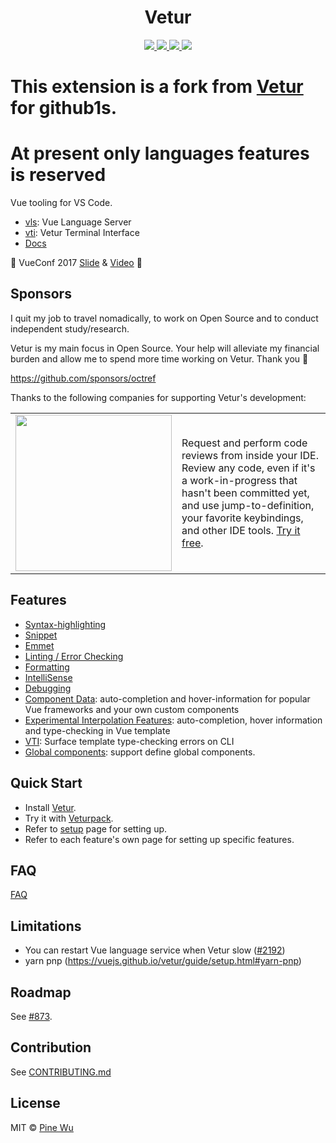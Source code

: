 <p>
  <h1 align="center">Vetur</h1>
</p>

<p align="center">
  <a href="https://github.com/vuejs/vetur/actions?query=workflow%3A%22Node+CI%22">
    <img src="https://img.shields.io/github/workflow/status/vuejs/vetur/Node%20CI?label=%20&logo=github&style=flat-square&logoColor=white&color=42b883">
  </a>
  <a href="https://marketplace.visualstudio.com/items?itemName=octref.vetur">
    <img src="https://vsmarketplacebadge.apphb.com/version-short/octref.vetur.svg?label=%20&style=flat-square&color=42b883">
  </a>
  <a href="https://marketplace.visualstudio.com/items?itemName=octref.vetur">
    <img src="https://vsmarketplacebadge.apphb.com/installs-short/octref.vetur.svg?label=%20&style=flat-square&color=35495e">
  </a>
  <a href="https://marketplace.visualstudio.com/items?itemName=octref.vetur">
    <img src="https://vsmarketplacebadge.apphb.com/rating-short/octref.vetur.svg?label=%20&style=flat-square&color=35495e">
  </a>
  <br>
</p>

# This extension is a fork from [Vetur](https://github.com/vuejs/vetur) for github1s.

# At present only languages features is reserved

Vue tooling for VS Code.

-   [vls](./server): Vue Language Server
-   [vti](./vti): Vetur Terminal Interface
-   [Docs](https://vuejs.github.io/vetur)

🎉 VueConf 2017 [Slide](https://www.dropbox.com/sh/eb4w8k3orh0j391/AAB3HaJexbGLa2tCP14BI8oJa?dl=0) & [Video](https://www.youtube.com/watch?v=05tNXJ-Kric) 🎉

## Sponsors

I quit my job to travel nomadically, to work on Open Source and to conduct independent study/research.

Vetur is my main focus in Open Source. Your help will alleviate my financial burden and allow me to spend more time working on Vetur. Thank you 🙏

https://github.com/sponsors/octref

Thanks to the following companies for supporting Vetur's development:

<table width="100%">
  <tr>
    <td>
      <a href="https://sponsorlink.codestream.com/?utm_source=vscmarket&amp;utm_campaign=vetur&amp;utm_medium=banner">
        <img src="https://alt-images.codestream.com/codestream_logo_vetur.png" width="250"/>
      </a>
    </td>
    <td>
      Request and perform code reviews from inside your IDE.  Review any code, even if it's a work-in-progress that hasn't been committed yet, and use jump-to-definition, your favorite keybindings, and other IDE tools.
      <a title="Try CodeStream" href="https://sponsorlink.codestream.com/?utm_source=vscmarket&amp;utm_campaign=vetur&amp;utm_medium=banner">Try it free</a>.
    </td>
  </tr>
</table>

## Features

-   [Syntax-highlighting](https://vuejs.github.io/vetur/guide/highlighting.html)
-   [Snippet](https://vuejs.github.io/vetur/guide/snippet.html)
-   [Emmet](https://vuejs.github.io/vetur/guide/emmet.html)
-   [Linting / Error Checking](https://vuejs.github.io/vetur/guide/linting-error.html)
-   [Formatting](https://vuejs.github.io/vetur/guide/formatting.html)
-   [IntelliSense](https://vuejs.github.io/vetur/guide/intellisense.html)
-   [Debugging](https://vuejs.github.io/vetur/guide/debugging.html)
-   [Component Data](https://vuejs.github.io/vetur/guide/framework.html): auto-completion and hover-information for popular Vue frameworks and your own custom components
-   [Experimental Interpolation Features](https://vuejs.github.io/vetur/guide/interpolation.html): auto-completion, hover information and type-checking in Vue template
-   [VTI](https://vuejs.github.io/vetur/guide/vti.html): Surface template type-checking errors on CLI
-   [Global components](https://vuejs.github.io/vetur/guide/global-components.html): support define global components.

## Quick Start

-   Install [Vetur](https://marketplace.visualstudio.com/items?itemName=octref.vetur).
-   Try it with [Veturpack](https://github.com/octref/veturpack).
-   Refer to [setup](https://vuejs.github.io/vetur/guide/setup.html) page for setting up.
-   Refer to each feature's own page for setting up specific features.

## FAQ

[FAQ](https://vuejs.github.io/vetur/guide/FAQ.html)

## Limitations

-   You can restart Vue language service when Vetur slow ([#2192](https://github.com/vuejs/vetur/issues/2192))
-   yarn pnp (https://vuejs.github.io/vetur/guide/setup.html#yarn-pnp)

## Roadmap

See [#873](https://github.com/vuejs/vetur/issues/873).

## Contribution

See [CONTRIBUTING.md](https://github.com/vuejs/vetur/blob/master/.github/CONTRIBUTING.md)

## License

MIT © [Pine Wu](https://github.com/octref)
